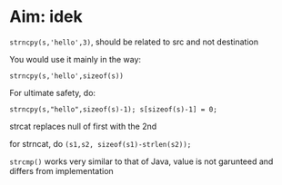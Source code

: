 # Aim: idek

`strncpy(s,'hello',3)`, should be related to src and not destination 

You would use it mainly in the way:

`strncpy(s,'hello',sizeof(s))`


For ultimate safety, do:

`strncpy(s,"hello",sizeof(s)-1); s[sizeof(s)-1] = 0;`


strcat replaces null of first with the 2nd


for strncat, do `(s1,s2, sizeof(s1)-strlen(s2));`


`strcmp()` works very similar to that of Java, value is not garunteed and differs from implementation
